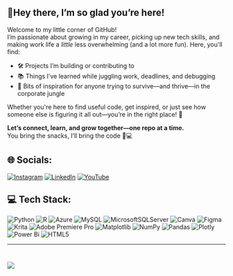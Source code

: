 ## 🌸Hey there, I’m so glad you’re here!

Welcome to my little corner of GitHub!  
I’m passionate about growing in my career, picking up new tech skills, and making work life a *little* less overwhelming (and a lot more fun). Here, you'll find:

- 🛠️ Projects I’m building or contributing to  
- 📚 Things I’ve learned while juggling work, deadlines, and debugging  
- 🌱 Bits of inspiration for anyone trying to survive—and thrive—in the corporate jungle  

Whether you're here to find useful code, get inspired, or just see how someone else is figuring it all out—you’re in the right place! 🫶

**Let’s connect, learn, and grow together—one repo at a time.**  
You bring the snacks, I’ll bring the code 🍪💻


## 🌐 Socials:
[![Instagram](https://img.shields.io/badge/Instagram-%23E4405F.svg?logo=Instagram&logoColor=white)](https://instagram.com/mansigoelofficial) [![LinkedIn](https://img.shields.io/badge/LinkedIn-%230077B5.svg?logo=linkedin&logoColor=white)](https://linkedin.com/in/mansigoelofficial) [![YouTube](https://img.shields.io/badge/YouTube-%23FF0000.svg?logo=YouTube&logoColor=white)](https://youtube.com/@mansi.goel.official) 

## 💻 Tech Stack:
![Python](https://img.shields.io/badge/python-3670A0?style=plastic&logo=python&logoColor=ffdd54) ![R](https://img.shields.io/badge/r-%23276DC3.svg?style=plastic&logo=r&logoColor=white) ![Azure](https://img.shields.io/badge/azure-%230072C6.svg?style=plastic&logo=microsoftazure&logoColor=white) ![MySQL](https://img.shields.io/badge/mysql-4479A1.svg?style=plastic&logo=mysql&logoColor=white) ![MicrosoftSQLServer](https://img.shields.io/badge/Microsoft%20SQL%20Server-CC2927?style=plastic&logo=microsoft%20sql%20server&logoColor=white) ![Canva](https://img.shields.io/badge/Canva-%2300C4CC.svg?style=plastic&logo=Canva&logoColor=white) ![Figma](https://img.shields.io/badge/figma-%23F24E1E.svg?style=plastic&logo=figma&logoColor=white) ![Krita](https://img.shields.io/badge/Krita-203759?style=plastic&logo=krita&logoColor=EEF37B) ![Adobe Premiere Pro](https://img.shields.io/badge/Adobe%20Premiere%20Pro-9999FF.svg?style=plastic&logo=Adobe%20Premiere%20Pro&logoColor=white) ![Matplotlib](https://img.shields.io/badge/Matplotlib-%23ffffff.svg?style=plastic&logo=Matplotlib&logoColor=black) ![NumPy](https://img.shields.io/badge/numpy-%23013243.svg?style=plastic&logo=numpy&logoColor=white) ![Pandas](https://img.shields.io/badge/pandas-%23150458.svg?style=plastic&logo=pandas&logoColor=white) ![Plotly](https://img.shields.io/badge/Plotly-%233F4F75.svg?style=plastic&logo=plotly&logoColor=white) ![Power Bi](https://img.shields.io/badge/power_bi-F2C811?style=plastic&logo=powerbi&logoColor=black) ![HTML5](https://img.shields.io/badge/html5-%23E34F26.svg?style=plastic&logo=html5&logoColor=white)

---
#
[![](https://visitcount.itsvg.in/api?id=the-mansi-goel&icon=0&color=5)](https://visitcount.itsvg.in)

<!-- Proudly created with GPRM ( https://gprm.itsvg.in ) -->
